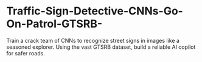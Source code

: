 # Traffic-Sign-Detective-CNNs-Go-On-Patrol-GTSRB-
Train a crack team of CNNs to recognize street signs in images like a seasoned explorer. Using the vast GTSRB dataset, build a reliable AI copilot for safer roads.
